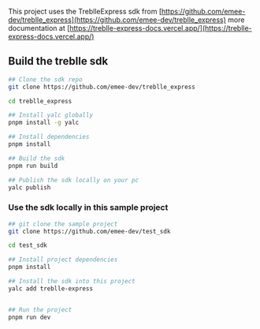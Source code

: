 This project uses the TreblleExpress sdk from [https://github.com/emee-dev/treblle_express](https://github.com/emee-dev/treblle_express) more documentation at [https://treblle-express-docs.vercel.app/](https://treblle-express-docs.vercel.app/)

## Build the treblle sdk

```bash
## Clone the sdk repo
git clone https://github.com/emee-dev/treblle_express

cd treblle_express

## Install yalc globally
pnpm install -g yalc

## Install dependencies
pnpm install

## Build the sdk
pnpm run build

## Publish the sdk locally on your pc
yalc publish
```

### Use the sdk locally in this sample project

```bash
## git clone the sample project
git clone https://github.com/emee-dev/test_sdk

cd test_sdk

## Install project dependencies
pnpm install

## Install the sdk into this project
yalc add treblle-express


## Run the project
pnpm run dev
```
